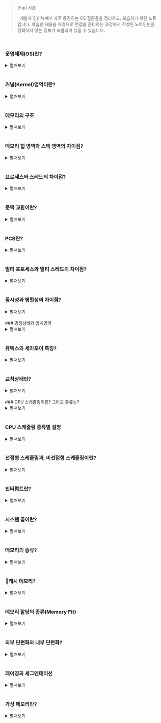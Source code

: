 
>[!tip] 서론
>
>&nbsp;&nbsp;개발자 인터뷰에서 자주 등장하는 CS 질문들을 정리하고, 복습하기 위한 노트입니다. 학습한 내용을 배경으로 면접을 준비하는 과정에서 작성된 노트인만큼 정확하지 않는 정보가 포함되어 있을 수 있습니다.

<br>

### 운영체제(OS)란?

<details>
  <summary>펼쳐보기</summary>
  &nbsp;&nbsp;운영체제는 실행할 프로그램에 필요한 자원을 할당하고, 프로그램이 올바르게 실행되도록 돕는 특별한 프로그램입니다. 운영체제는 컴퓨터 부팅 시에 메모리 내 `커널 영역(kernel space)`라는 별도의 공간에 따로 적재되어 실행됩니다.
</details>

<br>

### 커널(Kernel)영역이란?

<details>
  <summary>펼쳐보기</summary>
  &nbsp;&nbsp;메모리는 크게 커널 영역과 사용자 영역으로 구분됩니다. 그 중에서 커널 영역은 필요한 운영체제의 핵심 부분만을 메인 메모리에 적재하여 운영체제를 사용하기 위한 메모리 영역입니다. 메모리의 커널영역을 차지하는 커널은 운영체제의 핵심 서비스로 자원에 접근하고 조작하는 기능, 프로그램이 안전하게 실행되게 하는 기능 등이 포함되어 있습니다.
</details>

<br>

### 메모리의 구조

<details>
  <summary>펼쳐보기</summary>
  &nbsp;&nbsp;메모리는 크게 커널 영역과 사용자 영역으로 구분되어 있습니다. 그 중 사용자 영역은 다시 코드, 데이터, 힙, 스택 영역으로 나뉩니다.
<br>
  &nbsp;&nbsp;`코드 영역`은 실행할 수 있는 코드인 기계어로 이루어진 명령어가 저장되는 영역입니다. CPU가 실행할 명령어가 담겨 있기 때문에 쓰기가 금지되어 있는 `읽기 전용(read-only)` 공간입니다. 코드 영역은 텍스트 영역(text segment)라고도 부릅니다.
<br>
  &nbsp;&nbsp;`데이터 영역`은 프로그램이 실행되는 동안 유지할 데이터가 할당되는 공간입니다. 대표적으로 `전역 변수(global variable)` 등이 저장됩니다.
<br>
  &nbsp;&nbsp;`힙 영역`은 프로그래머가 직접 할당할 수 있는 저장 공간으로 객체 등이 동적으로 메모리에 할당, 해제됩니다. 메모리 공간의 힙 영역에 어떠한 데이터를 할당 했다면 이를 운영체제에 반환하는 과정도 필요합니다. 만약 메모리 공간이 반환되지 않는다면 메모리의 낭비 현상인 `메모리 누수(memory leak)`가 발생할 수 있습니다. 힙 영역은 스택 영역과 겹치는 것을 방지하기 위해 메모리의 낮은 주소에서 높은 주소로 할당됩니다.
<br>
  &nbsp;&nbsp;`스택 영역`은 정적 할당 영역인 데이터 영역과 달리 데이터가 일시적으로 저장되는 공간입니다. 대표적으로 `매개 변수`, `지역 변수` 등이 저장됩니다. 힙 영역과 겹치는 것을 방지하기 위해 메모리 주소가 높은 주소에서 낮은 주소로 할당됩니다.
</details>

<br>

### 메모리 힙 영역과 스택 영역의 차이점?

<details>
  <summary>펼쳐보기</summary>
  &nbsp;&nbsp;우선 메모리를 차지하는 영역의 크기는 힙 영역의 경우 런타임 타임에, 스택 영역의 경우 컴파일 타임에 결정됩니다. 각 영역의 저장되는 데이터는 힙 영역은 생성자 등에 의해 동적으로 생성된 객체이며, 스택 영역은 지역 변수 또는 매개 변수 등이 있습니다. 힙 영역은 낮은 주소에서 높은 주소로, 스택 영역은 높은 주소에서 낮은 영역으로 순차적으로 할당이 이루어지는데, 서로의 영역을 누가 침범하느냐에 따라 `힙 오버플로우` 또는 `스택 오버플로우`가 발생할 수 있습니다.
</details>

<br>

### 프로세스와 스레드의 차이점?

<details>
  <summary>펼쳐보기</summary>
  &nbsp;&nbsp;`프로세스`는 메인 메모리에 적재되어 실행되는 프로그램입니다. 하나의 프로세스가 생성되면 메모리의 커널 영역에는 PCB가 사용자 영역에는 코드, 데이터, 힙, 스택 영역으로 구분되어 저장됩니다. 각각의 프로세스는 별개의 메모리 영역을 차지하기 때문에 동기화 작업이 필요하지 않습니다. 다만 CPU의 자원을 사용하기 위해서는 프로세스 사이의 작업 전환을 위해 `문맥 교환(Context Switching)`이 필요합니다.
<br>
  &nbsp;&nbsp;`스레드`는 프로세스의 실행 흐름, 또는 실행 단위를 가리킵니다. 하나의 프로세스가 가진 메모리 영역에서 `스택` 영역만 별개로 할당 받고, 나머지 영역은 공유합니다. 이로 인해 공유하는 자원에 대한 동기화 작업이 필요할 수 있습니다. 또한 자원을 공유함으로써 하나의 스레드에 문제가 발생한다면 다른 스레드에 영향을 줄 수 있습니다.
</details>

<br>

### 문맥 교환이란?

<details>
  <summary>펼쳐보기</summary>
  &nbsp;&nbsp;`문맥 교환(Context Switching)`은 CPU가 여러 프로세스를 처리하기 위한 기법입니다. I/O 작업의 경우 CPU의 처리 속도에 비해 아주 느립니다. 만약 이런 상황의 경우 I/O의 작업을 기다리는 것보다 잠시 다른 작업을 처리하는 것이 더욱 효율적일 수 있으며, CPU의 자원을 사용하던 Task(프로세스 혹은 스레드)가 다른 Task에게 자원을 넘겨주기 위해 자신의 처리 상태(문맥)를 자신의 PCB에 백업하고, 새로 작업할 Task의 PCB에서 이전의 처리 상태를 읽어 레지스터에 적재하는 과정이 바로 `문맥 교환`입니다.
</details>

<br>

### PCB란?

<details>
  <summary>펼쳐보기</summary>
  &nbsp;&nbsp;`PCB(Process Control Block)`는 프로세스 제어 블록으로 프로세스가 실행되면 OS에 의해 커널 영역에 생성되는 자료구조입니다. PCB는 프로세스에 대한 정보를 담고 있으며, 대표적으로 프로세스 식별자(PID), 프로세스 상태(New / Ready / Running / Waiting / Terminated), 프로세스의 다음으로 명령어가 실행될 주소인 프로그램 카운터 등이 포함되어 있습니다.OS는 기존의 Task에서 다른 Task로 작업을 전환하기 위해 PCB에 담긴 정보를 활용해 `문맥 교환`을 실시합니다.
</details>

<br>

### 멀티 프로세스와 멀티 스레드의 차이점?

<details>
  <summary>펼쳐보기</summary>
  &nbsp;&nbsp;하나의 프로그램을 멀티 프로세스로 실행했을 경우, 각 프로세스가 독립적인 메모리를 할당받아 사용하기 때문에 문맥 교환을 위해 초기화되는 영역이 멀티 스레드에 크기 때문에 문맥 교환을 위한 비용이 크며, 많은 메모리 공간을 차지하게 됩니다. 하지만 독립적인 메모리 공간을 사용하는 만큼 하나의 프로세스가 죽더라도 다른 프로세스에는 영향을 주지 않습니다.
<br>
  &nbsp;&nbsp;멀티 스레드는 하나의 프로세스에서 스택 이외의 메모리 공간을 공유하는 만큼 문맥 교환을 위한 비용이 적습니다. 다만 메모리를 공유하는 만큼 오류가 발생하면 다른 스레드에 영향을 줄 수 있습니다. 공유 자원으로 인한 문제를 방지하기 위해 `동기화` 작업이 필요합니다. 추가로, 스레드는 독립적인 스택 영역을 할당받음으로써 독립적인 함수 호출이 가능해져 프로세스 내에서 독립적인 실행흐름을 가질 수 있게 됩니다.
</details>

<br>

### 동시성과 병렬성의 차이점?

<details>
  <summary>펼쳐보기</summary>
  &nbsp;&nbsp;`동시성`은 멀티 프로그래밍으로부터 시작된 개념으로 주 기억장치(RAM)에 여러 프로세스를 적재한 뒤, 문맥 교환을 통해 동시에 여러 프로세스가 실행되는 것처럼 보이게 하는 특징입니다. 실제로는 여러 작업이 문맥 교환에 의해 번갈아가며 실행되며 싱글 코어 환경에서 멀티 스레드를 실행하기 위해 사용됩니다.
  <br>
  &nbsp;&nbsp;반면 `병렬성`은 멀티 프로세싱으로부터 나온 개념으로 실제로 여러 프로세스를 동시에 실행하는 방식입니다. 동시 실행을 위해서는 멀티 코어 환경이 갖추어져야 합니다.
</details>

<br>
### 경쟁상태와 임계영역

<details>
  <summary>펼쳐보기</summary>
  &nbsp;&nbsp;두 개 이상의 스레드가 동일한 공유자원에 접근하기 위해 서로 경쟁하는 것을 `경쟁 상태(Race Condition)`이라고 합니다. 이러한 공유 자원이 존재하는 영역이 `임계 영역(Critical Section)`입니다. 임계 영역에 대한 경쟁 상태를 제거하기 위해서 공유 자원에 대해서 하나의 스레드만 접근할 수 있도록 `상호 배제` 기법을 사용할 수 있습니다.
</details>

<br>

### 뮤텍스와 세마포어 특징?

<details>
  <summary>펼쳐보기</summary>
  &nbsp;&nbsp;`뮤텍스(Mutex)`와 `세마포어(Semaphore)`는 모두 임계영역 자체에 락(Lock)을 거는 동기화 기법입니다. 락이 걸린 임계영역에는 다른 스레드가 접근할 수 없습니다.
  <br>
  &nbsp;&nbsp;뮤텍스는 임계영역에 접근할 수 있는 스레드의 수를 하나로 제한하기 위해 락으로 true/false의 이진 데이터를 사용하는 동기화 기법입니다. 임계영역에 락이 걸려있지 않다면 스레드는 임계영역의 자원을 사용하기 전 해당 임계영역에 락을 걸고, 작업이 완료되면 이를 해제(Release)하는 방식으로 동작합니다.
  <br>
  &nbsp;&nbsp;세마포어는 임계영역에 대한 락으로 양의 정수값을 사용합니다. 어떤 임계영역에 대한 락이 1 이상이라면 새로 작업을 시작하는 스레드는 값을 1만큼 감소시키고, 작업을 시작합니다. 락으로 0과 1의 이진 데이터를 사용하는 이진 세마포어는 뮤텍스와 동일하게 동작합니다.
  <br>
  &nbsp;&nbsp;뮤텍스와 세마포어는 임계영역에 락이 걸려있는지 확인하기 위해 지속적으로 확인하는 `busy wait` 방식을 사용합니다. 하지만 세마포어의 경우 준비 큐를 사용해 불필요하게 락을 체크하지 않는 방법도 사용할 수 있습니다. 준비 큐에는 락에 의해 실행되지 못한 Task가 sleep 상태로 담겨있고, 작업이 끝난 Task는 준비 큐의 가장 첫 번째 Task를 꺼내 깨우는 awake를 호출합니다.
</details>

<br>

### 교착상태란?

<details>
  <summary>펼쳐보기</summary>
  &nbsp;&nbsp;`교착상태(DeadLock)`는 두 개 이상의 프로세스 또는 스레드가 서로 자원을 기다리면서 발생하는 무한히 대기하고 있는 현상입니다. 교착상태가 발생하기 위해서는 `상호배제`, `점유 대기`, `비선점`, `순환대기`의 4가지 요소가 모두 충족되어야 합니다. 이 중 하나라도 제거 되었을 경우 교착상태는 해소될 수 있습니다.
</details>

<br>
### CPU 스케줄링이란? 그리고 종류는?

<details>
  <summary>펼쳐보기</summary>
  &nbsp;&nbsp;모든 프로세스는 CPU 자원을 필요로 하기 때문에 각 프로세스가 CPU를 사용할 순서를 정하기 위해 `CPU 스케줄링`을 통해 합리적으로 CPU 자원을 배분합니다.
  <br>
  &nbsp;&nbsp;CPU 스케줄링의 종류로는 대표적으로 `선입선처리(FCFS, First-come First-served)`, `최단작업(SJF, Shortest job first)`, `라운드로빈(Round-Robin)`, `다단계 피드백 큐` 스케줄링이 있습니다.
</details>

<br>

### CPU 스케줄링 종류별 설명

<details>
  <summary>펼쳐보기</summary>
  &nbsp;&nbsp;`선입선처리(FCFS, First-come First-served)` 스케줄링은 먼저 준비 큐에 삽입된 프로세스를 우선적으로 처리하는 알고리즘입니다. 만약 아주 긴 프로세스가 먼저 삽입되었다면 이를 위해 다른 짧은 프로세스들이 오랜 시간 대기하게 되는 `호위 효과(Convoy Effect)`가 발생할 수 있습니다.
  <br>
  &nbsp;&nbsp;`최단작업(SJF, Shortest job first)` 스케줄링은 가장 CPU 사용시간이 짧은 프로세스를 우선적으로 실행하는 알고리즘입니다. 호위효과를 방지할 수 있으며, 비선점형 스케줄링으로 분류됩니다.(선점형 최단작업 스케줄링도 있긴 합니다).
  <br>
  &nbsp;&nbsp;`라운드로빈(Round-Robin)` 스케줄링은 `선입선처리` 스케줄링에 CPU를 사용할 수 있는 시간인 `타임 슬라이스`가 도입된 개념으로 선점형 스케줄링입니다. 각각의 프로세스는 타임 슬라이스만큼 CPU를 사용할 수 있으며, 주어진 시간 내에 작업을 완료하지 못했다면 다시 준비 큐 맨 뒤에 삽입됩니다.
  <br>
  &nbsp;&nbsp;`다단계 피드백 큐` 스케줄링은 `다단계 큐` 스케줄링을 확장한 알고리즘입니다. 우선 순위별로 구분된 단계별 큐에 프로세스를 삽입하는 다단계 큐 스케줄링의 경우 높은 우선순위를 가진 프로세스에 의해 낮은 우선순위의 프로세스가 계속해서 밀리는 `기아 현상`이 발생할 수 있습니다. 실행시간이 긴 프로세스의 경우 지정된 타임 슬라이스 내에 작업을 완료하지 못했다면 낮은 우선순위의 큐로 밀리고, 낮은 우선순위 큐에 있던 프로세스는 `에이징` 기법을 통해 높은 우선순위 큐로 이동시켜 기아 현상을 방지할 수 있습니다.
</details>

<br>

### 선점형 스케줄링과, 비선점형 스케줄링이란?

<details>
  <summary>펼쳐보기</summary>
  &nbsp;&nbsp;`선점형 스케줄링`은 프로세스가 CPU를 비롯한 자원을 사용하고 있더라도 운영체제가 해당 프로세스로부터 자원을 빼앗아 다른 프로세스에 할당할 수 있는 스케줄링 방식입니다. 급한 프로세스가 언제든 끼어들 수 있어 자원 독점을 막을 수 있다는 장점이 있지만, 문맥 교환이 자주 발생할 수 있는 만큼 문맥 교환 과정에서 오버헤드가 발생할 수 있습니다.
  <br>
  &nbsp;&nbsp;반면 `비선점형 스케줄링`은 하나의 프로세스가 자원을 사용하고 있다면 그 프로세스가 종료되거나 스스로 대기 상태에 접어들기 전까진 다른 프로세스가 끼어들 수 없는 스케줄링 방식입니다. 문맥 교환의 빈도가 적어 오버헤드가 적게 발생지만 급한 프로세스가 있더라도 자원을 사용 중인 프로세스가 끝날 때까지 대기해야하므로 자원 활용 측면에선 비효율적일 수 있습니다.
</details>

<br>

### 인터럽트란?

<details>
  <summary>펼쳐보기</summary>
  &nbsp;&nbsp;`인터럽트(Interrupt)`는 CPU가 명령어를 실행하는 도중 입출력 혹은 예외 상황을 처리하기 위해 실행하던 프로그램을 중간에 중단하고 바로 작업해야할 내용을 처리하도록 하는 것을 의미합니다.
</details>

<br>

### 시스템 콜이란?

<details>
  <summary>펼쳐보기</summary>
  &nbsp;&nbsp;`시스템 콜(System Call)`은 운영체제의 서비스를 이용할 수 있도록 `커널 모드`로 전환하기 위한 인터페이스입니다. 시스템 콜을 통해서만 커널에 접근할 수 있으므로 컴퓨터 자원을 보호할 수 있으며, 사용자나 응용 프로그램은 시스템 콜을 통해 운영체제의 서비스를 제공받습니다.
</details>

<br>

### 메모리의 종류?

<details>
  <summary>펼쳐보기</summary>
  &nbsp;&nbsp;컴퓨터의 메모리는 CPU에 가까운 순서로 계층화되어 있습니다. 메모리는 CPU에 가까운 순서로 `레지스터`, `캐시`, `주기억장치`, `보조기억장치`로 구분되며 CPU에서 멀어질 수록 접근속도가 느립니다.
  &nbsp;&nbsp;
</details>

<br>

### 캐시 메모리?

<details>
  <summary>펼쳐보기</summary>
  &nbsp;&nbsp;CPU가 메모리에 접근하는 속도는 레지스터보다 느리지만 용량의 한계로 메모리에 접근하는 빈도는 높습니다. 이러한 문제를 해결하기 위한 것이 `캐시(Cache) 메모리`로 캐시 메모리는 `참조 지역성`의 성질을 가집니다. 캐시 메모리는 메모리보다 가까이 위치해있기 때문에 접근 속도가 빠르며, L1~L3로 계층화 되어있습니다. CPU에 가까운 계층일 수록 빠르지만, 용량이 작고 가격이 비싸집니다. 멀티 코어 프로세서에서 L1캐시와 L2캐시는 각 코어에 고유한 캐시 메모리로 할당됩니다. 반면 L3캐시는 모든 코어가 공유하는 형태로 사용됩니다.
  <br>
  &nbsp;&nbsp;`공간 지역성`은 현재 실행하는 프로그램과 관련된 명령어나 데이터는 메모리 상에서 비슷한 위치에 저장된다는 특성을 이용하는 것입니다. 현재 사용하는 메모리와 인접한 메모리의 데이터를 캐시에 저장하면 캐시 히트율을 높일 수 있습니다.
  <br>
  &nbsp;&nbsp;`시간 지역성`은 자주 사용하는 데이터는 이후에도 자주 접근하게 될 수 있다는 성질을 이용하는 것입니다. 자주 사용될 것으로 예상되는 데이터를 캐시에 저장하면 캐시 히트율을 높일 수 있습니다.
</details>

<br>

### 메모리 할당의 종류(Memory Fit)

<details>
  <summary>펼쳐보기</summary>
  &nbsp;&nbsp;`First fit`은 메모리를 처음부터 검사한 뒤 처음으로 크기가 충분한 영역에 할당하는 방식입니다. `Next fit`은 마지막으로 참조한 메모리 영역 다음부터 검사를 시작해 크기가 충분한 영역에 할당합니다. `Best fit`은 모든 메모리 영역을 검사한 뒤 메모리에 할당할 수 있는 공간 중 가장 작은 영역에 할당하는 방식입니다. Worst fit`은 남은 메모리 영역 중 가장 큰 영역에 할당하는 방식입니다.
</details>

<br>

### 외부 단편화와 내부 단편화?

<details>
  <summary>펼쳐보기</summary>
  &nbsp;&nbsp;`외부 단편화(External gragmentation)`는 메모리 연속 할당 방식에 의해 발생하는 문제입니다. 실제 남은 메모리에 크기에 비해 단편화된 영역의 크기가 작아 메모리에 프로세스를 할당없는 것처럼 보여지는 메모리 낭비 현상입니다.
  <br>
  &nbsp;&nbsp;`내부 단편화(Internal gragmentation)`는 페이징 기법 및 메모리 고정길이 할당에서 발생하는 문제입니다. 페이징에 의해 페이지와 동일한 크기로 잘린 메모리 영역인 프레임에 페이지를 할당하는데, 실제 할당되는 페이지가 프레임보다 작아 발생하는 메모리 낭비입니다. (13MB인 프로세스를 4MB로 페이징 처리하면 마지막 프레임에는 1MB만 할당되어 3MB의 메모리 낭비가 발생)
</details>

<br>

### 페이징과 세그멘테이션

<details>
  <summary>펼쳐보기</summary>
  &nbsp;&nbsp;`페이징`과 `세그멘테이션`은 모두 `가상 메모리`를 활용한 메모리 관리 기법입니다.
  <br>
  &nbsp;&nbsp;`페이징`은 할당할 수 있는 영역을 프로세스의 데이터를 쪼개 담을 수 있는 `프레임`으로 나눈 뒤, 각각의 프레임에 페이지를 할당하는 기법입니다. 페이징을 활용하면 메모리 연속할당에 의해 발생할 수 있는 `외부 단편화`를 방지할 수 있습니다. 또한 모든 프로세스 데이터를 메모리에 적재하는 것이 아니라 일부 사용되는 페이지만 메모리에 적재하는 방식으로 실제 물리 메모리 용량보다 큰 프로세스를 실행하는 것이 가능해집니다.
  <br>
  &nbsp;&nbsp;페이징이 동일한 크기로 쪼개진 프레임에 페이지를 할당했다면, `세그멘테이션`은 가변적으로 쪼개진 세그먼트에 프로세스를 쪼개 할당하는 방식입니다. 대표적인 방법으로 프로세스의 논리적인 단위인 Code, Data, Heap, Stack 별로 세그먼트를 분리하는 것이 있습니다.
</details>

<br>

### 가상 메모리란?

<details>
  <summary>펼쳐보기</summary>
  &nbsp;&nbsp;`가상 메모리`를 활용하면 모든 프로세스를 메모리에 적재하지 않아도 프로그램을 실행할 수 있습니다. `페이징` 기법 등을 활용하면 물리적인 메모리를 논리적인 단위로 쪼개 프로세스를 불연속적으로 할당할 수 있습니다. 이를 통해 `외부 단편화` 문제를 해결할 수 있으며, 메모리 용량보다 큰 프로세스를 실행하는 것 역시 가능하고, 한번에 여러 프로세스를 메모리에 할당할 수 있게 되므로 `멀티 프로그래밍`이 가능해집니다.
</details>

<br>

